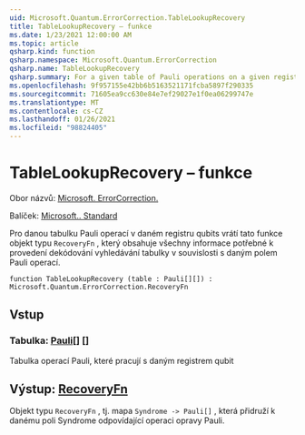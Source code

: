 ```yaml
---
uid: Microsoft.Quantum.ErrorCorrection.TableLookupRecovery
title: TableLookupRecovery – funkce
ms.date: 1/23/2021 12:00:00 AM
ms.topic: article
qsharp.kind: function
qsharp.namespace: Microsoft.Quantum.ErrorCorrection
qsharp.name: TableLookupRecovery
qsharp.summary: For a given table of Pauli operations on a given register of qubits, this function returns an object of type `RecoveryFn` which contains all information needed to perform a table-lookup decoding with respect to the given array of Pauli operations.
ms.openlocfilehash: 9f957155e42bb6b5163521171fcba5897f290335
ms.sourcegitcommit: 71605ea9cc630e84e7ef29027e1f0ea06299747e
ms.translationtype: MT
ms.contentlocale: cs-CZ
ms.lasthandoff: 01/26/2021
ms.locfileid: "98824405"
---
```

# <a name="tablelookuprecovery-function"></a>TableLookupRecovery – funkce

Obor názvů: [Microsoft. ErrorCorrection.](xref:Microsoft.Quantum.ErrorCorrection)

Balíček: [Microsoft.. Standard](https://nuget.org/packages/Microsoft.Quantum.Standard)


Pro danou tabulku Pauli operací v daném registru qubits vrátí tato funkce objekt typu `RecoveryFn` , který obsahuje všechny informace potřebné k provedení dekódování vyhledávání tabulky v souvislosti s daným polem Pauli operací.

```qsharp
function TableLookupRecovery (table : Pauli[][]) : Microsoft.Quantum.ErrorCorrection.RecoveryFn
```


## <a name="input"></a>Vstup

### <a name="table--pauli"></a>Tabulka: [Pauli](xref:microsoft.quantum.lang-ref.pauli)[] []

Tabulka operací Pauli, které pracují s daným registrem qubit



## <a name="output--recoveryfn"></a>Výstup: [RecoveryFn](xref:Microsoft.Quantum.ErrorCorrection.RecoveryFn)

Objekt typu `RecoveryFn` , tj. mapa `Syndrome -> Pauli[]` , která přidruží k danému poli Syndrome odpovídající operaci opravy Pauli.